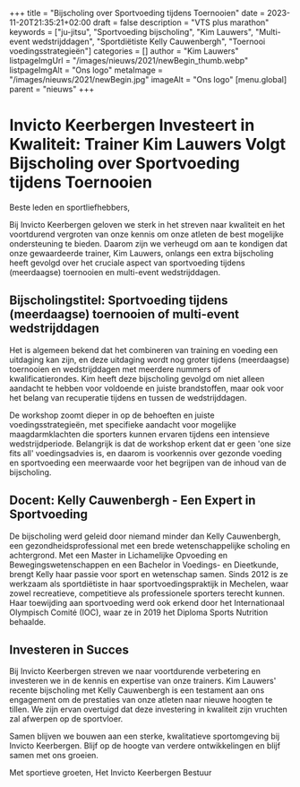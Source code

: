 +++
title = "Bijscholing over Sportvoeding tijdens Toernooien"
date = 2023-11-20T21:35:21+02:00
draft = false
description = "VTS plus marathon"
keywords = ["ju-jitsu", "Sportvoeding bijscholing", "Kim Lauwers", "Multi-event wedstrijddagen", "Sportdiëtiste Kelly Cauwenbergh", "Toernooi voedingsstrategieën"]
categories = []
author = "Kim Lauwers"
listpageImgUrl = "/images/nieuws/2021/newBegin_thumb.webp"
listpageImgAlt = "Ons logo"
metaImage = "/images/nieuws/2021/newBegin.jpg"
imageAlt = "Ons logo"
[menu.global]
    parent = "nieuws"
+++

# Invicto Keerbergen Investeert in Kwaliteit: Trainer Kim Lauwers Volgt Bijscholing over Sportvoeding tijdens Toernooien

Beste leden en sportliefhebbers,

Bij Invicto Keerbergen geloven we sterk in het streven naar kwaliteit en het voortdurend vergroten van onze kennis om onze atleten de best mogelijke ondersteuning te bieden. Daarom zijn we verheugd om aan te kondigen dat onze gewaardeerde trainer, Kim Lauwers, onlangs een extra bijscholing heeft gevolgd over het cruciale aspect van sportvoeding tijdens (meerdaagse) toernooien en multi-event wedstrijddagen.

## Bijscholingstitel: Sportvoeding tijdens (meerdaagse) toernooien of multi-event wedstrijddagen

Het is algemeen bekend dat het combineren van training en voeding een uitdaging kan zijn, en deze uitdaging wordt nog groter tijdens (meerdaagse) toernooien en wedstrijddagen met meerdere nummers of kwalificatierondes. Kim heeft deze bijscholing gevolgd om niet alleen aandacht te hebben voor voldoende en juiste brandstoffen, maar ook voor het belang van recuperatie tijdens en tussen de wedstrijddagen.

De workshop zoomt dieper in op de behoeften en juiste voedingsstrategieën, met specifieke aandacht voor mogelijke maagdarmklachten die sporters kunnen ervaren tijdens een intensieve wedstrijdperiode. Belangrijk is dat de workshop erkent dat er geen 'one size fits all' voedingsadvies is, en daarom is voorkennis over gezonde voeding en sportvoeding een meerwaarde voor het begrijpen van de inhoud van de bijscholing.

## Docent: Kelly Cauwenbergh - Een Expert in Sportvoeding

De bijscholing werd geleid door niemand minder dan Kelly Cauwenbergh, een gezondheidsprofessional met een brede wetenschappelijke scholing en achtergrond. Met een Master in Lichamelijke Opvoeding en Bewegingswetenschappen en een Bachelor in Voedings- en Dieetkunde, brengt Kelly haar passie voor sport en wetenschap samen. Sinds 2012 is ze werkzaam als sportdiëtiste in haar sportvoedingspraktijk in Mechelen, waar zowel recreatieve, competitieve als professionele sporters terecht kunnen. Haar toewijding aan sportvoeding werd ook erkend door het Internationaal Olympisch Comité (IOC), waar ze in 2019 het Diploma Sports Nutrition behaalde.

## Investeren in Succes

Bij Invicto Keerbergen streven we naar voortdurende verbetering en investeren we in de kennis en expertise van onze trainers. Kim Lauwers' recente bijscholing met Kelly Cauwenbergh is een testament aan ons engagement om de prestaties van onze atleten naar nieuwe hoogten te tillen. We zijn ervan overtuigd dat deze investering in kwaliteit zijn vruchten zal afwerpen op de sportvloer.

Samen blijven we bouwen aan een sterke, kwalitatieve sportomgeving bij Invicto Keerbergen. Blijf op de hoogte van verdere ontwikkelingen en blijf samen met ons groeien.

Met sportieve groeten,
Het Invicto Keerbergen Bestuur
